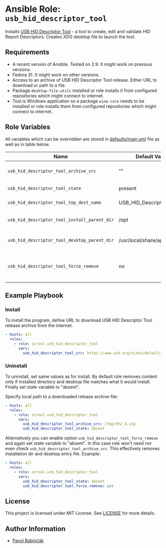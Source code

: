 # Ansible Role: `usb_hid_descriptor_tool`

Installs [USB HID Descriptor
Tool](https://www.usb.org/document-library/hid-descriptor-tool) - a tool to
create, edit and validate HID Report Descriptors. Creates XDG desktop file to
launch the tool.

## Requirements

- A recent version of Ansible. Tested on 2.9. It might work on previous versions.
- Fedora 31. It might work on other versions.
- Access to an archive of USB HID Descriptor Tool release. Either URL to
  download or path to a file.
- Package `desktop-file-utils` installed or role installs it from configured
  repositories which might connect to internet.
- Tool is Windows application so a package `wine-core` needs to be installed or
  role installs them from configured repositories which might connect to
  internet.

## Role Variables

All variables which can be overridden are stored in
[defaults/main.yml](defaults/main.yml) file as well as in table below.

| Name                                           | Default Value | Description |
| ---------------------------------------------- | ------------- | ----------- |
| `usb_hid_descriptor_tool_archive_src`          | ""            | Path to an release archive of USB HID Descriptor Tool on a control host or URL to download the archive from. |
| `usb_hid_descriptor_tool_state`                | present       | By default installs the program. Set to "absent" to uninstall. |
| `usb_hid_descriptor_tool_top_dest_name`        | USB\_HID\_Descriptor\_Tool | Base name of installation directory and name part of a desktop file. |
| `usb_hid_descriptor_tool_install_parent_dir`   | /opt          | Parent directory in which program will be installed. See also `usb_hid_descriptor_tool_top_dest_name`. |
| `usb_hid_descriptor_tool_desktop_parent_dir`   | /usr/local/share/applications | Parent directory in which desktop file will be installed. See also `usb_hid_descriptor_tool_top_dest_name`. |
| `usb_hid_descriptor_tool_force_remove`         | no            | If set to "yes", contents of installation directory and desktop file are not compared against contents of `usb_hid_descriptor_tool_archive_src` when uninstall, upgrade or downgrade. |

## Example Playbook

### Install

To install the program, define URL to download USB HID Descriptor Tool release
archive from the internet.

```yaml
- hosts: all
  roles:
    - role: scrool.usb_hid_descriptor_tool
      vars:
        usb_hid_descriptor_tool_src: https://www.usb.org/sites/default/files/documents/dt2_4.zip
```

### Uninstall

To uninstall, set same values as for install. By default role removes content
only if installed directory and desktop file matches what it would install.
Finally set state variable to "absent".

Specify local path to a downloaded release archive file:

```yaml
- hosts: all
  roles:
    - role: scrool.usb_hid_descriptor_tool
      vars:
        usb_hid_descriptor_tool_archive_src: /tmp/dt2_4.zip
        usb_hid_descriptor_tool_state: absent
```

Alternatively you can enable option `usb_hid_descriptor_tool_force_remove` and
again set state variable to "absent". In this case role won't need nor even
check `usb_hid_descriptor_tool_archive_src`. This effectively removes
installation dir and desktop entry file. Example:

```yaml
- hosts: all
  roles:
    - role: scrool.usb_hid_descriptor_tool
      vars:
        usb_hid_descriptor_tool_state: absent
        usb_hid_descriptor_tool_force_remove: yes
```

## License

This project is licensed under MIT License. See [LICENSE](/LICENSE) for more
details.

## Author Information

- [Pavol Babinčák](https://github.com/scrool)
